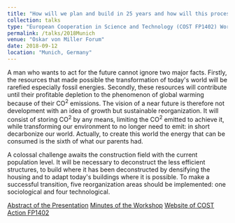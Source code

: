 ```yaml
---
title: "How will we plan and build in 25 years and how will this process be regulated?"
collection: talks
type: "European Cooperation in Science and Technology (COST FP1402) Workshop"
permalink: /talks/2018Munich
venue: "Oskar von Miller Forum"
date: 2018-09-12
location: "Munich, Germany"
---
```


A man who wants to act for the future cannot ignore two major facts. Firstly, the resources that made possible the transformation of today's world will be rarefied especially fossil energies. Secondly, these resources will contribute until their profitable depletion to the phenomenon of global warming because of their CO<sup>2</sup> emissions. The vision of a near future is therefore not development with an idea of growth but sustainable reorganization. It will consist of storing CO<sup>2</sup> by any means, limiting the CO<sup>2</sup> emitted to achieve it, while transforming our environment to no longer need to emit: in short decarbonize our world. Actually, to create this world the energy that can be consumed is the sixth of what our parents had.

A colossal challenge awaits the construction field with the current population level. It will be necessary to deconstruct the less efficient structures, to build where it has been deconstructed by densifying the housing and to adapt today's buildings where it is possible. To make a successful transition, five reorganization areas should be implemented: one sociological and four technological.

[Abstract of the Presentation](http://gamerro.github.io/files/COSTMunich.pdf)
[Minutes of the Workshop](http://gamerro.github.io/files/COSTMunichMinute.pdf)
[Website of COST Action FP1402](http://www.costfp1402.tum.de/home/)
